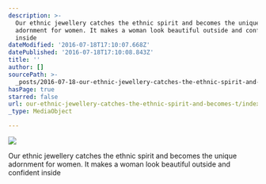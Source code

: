 ```yaml
---
description: >-
  Our ethnic jewellery catches the ethnic spirit and becomes the unique
  adornment for women. It makes a woman look beautiful outside and confident
  inside
dateModified: '2016-07-18T17:10:07.668Z'
datePublished: '2016-07-18T17:10:08.843Z'
title: ''
author: []
sourcePath: >-
  _posts/2016-07-18-our-ethnic-jewellery-catches-the-ethnic-spirit-and-becomes-t.md
hasPage: true
starred: false
url: our-ethnic-jewellery-catches-the-ethnic-spirit-and-becomes-t/index.html
_type: MediaObject

---
```

![](https://the-grid-user-content.s3-us-west-2.amazonaws.com/4a536377-c085-4264-9f81-a0cdc5f51f94.jpg)

Our ethnic jewellery catches the ethnic spirit and becomes the unique adornment for women. It makes a woman look beautiful outside and confident inside